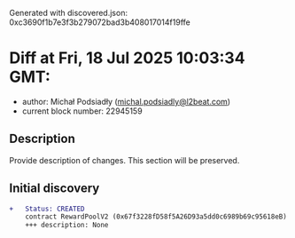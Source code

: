 Generated with discovered.json: 0xc3690f1b7e3f3b279072bad3b408017014f19ffe

# Diff at Fri, 18 Jul 2025 10:03:34 GMT:

- author: Michał Podsiadły (<michal.podsiadly@l2beat.com>)
- current block number: 22945159

## Description

Provide description of changes. This section will be preserved.

## Initial discovery

```diff
+   Status: CREATED
    contract RewardPoolV2 (0x67f3228fD58f5A26D93a5dd0c6989b69c95618eB)
    +++ description: None
```
